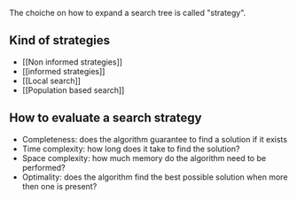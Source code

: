 The choiche on how to expand a search tree is called "strategy".


## Kind of strategies
- [[Non informed strategies]]
- [[informed strategies]]
- [[Local search]]
- [[Population based search]]

## How to evaluate a search strategy
- Completeness: does the algorithm guarantee to find a solution if it exists
- Time complexity: how long does it take to find the solution?
- Space complexity: how much memory do the algorithm need to be performed?
- Optimality: does the algorithm find the best possible solution when more then one is present?